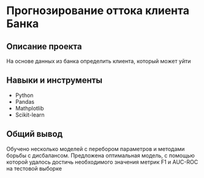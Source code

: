 # Прогнозирование оттока клиента Банка

## Описание проекта
На основе данных из банка определить клиента, который может уйти

## Навыки и инструменты
- Python
- Pandas
- Mathplotlib
- Scikit-learn

## Общий вывод
Обучено несколько моделей с перебором параметров и методами борьбы с дисбалансом. Предложена оптимальная модель, с помощью которой удалось достичь необходимого значения метрик F1 и AUC-ROC на тестовой выборке